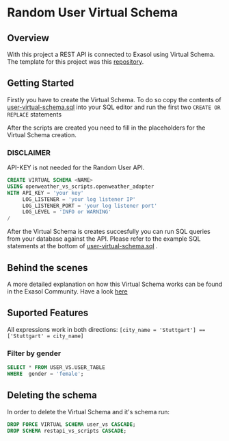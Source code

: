 # Random User Virtual Schema

## Overview
With this project a REST API is connected to Exasol using Virtual Schema. The template for this project was this [repository](https://github.com/exasol/openweather-virtual-schema).

## Getting Started
Firstly you have to create the Virtual Schema. To do so copy the contents of [user-virtual-schema.sql](https://github.com/dnsdnsdns/exasol-restapi-virtual-schema/blob/master/user-virtual-schema.sql) into your SQL editor and run the first two `CREATE OR REPLACE` statements

After the scripts are created you need to fill in the placeholders for the Virtual Schema creation.

### DISCLAIMER
API-KEY is not needed for the Random User API.

```sql
CREATE VIRTUAL SCHEMA <NAME>
USING openweather_vs_scripts.openweather_adapter
WITH API_KEY = 'your key'
     LOG_LISTENER = 'your log listener IP'
     LOG_LISTENER_PORT = 'your log listener port'
     LOG_LEVEL = 'INFO or WARNING'
/
``` 

After the Virtual Schema is creates succesfully you can run SQL queries from your database against the API. Please refer to the example SQL statements at the bottom of [user-virtual-schema.sql](https://github.com/dnsdnsdns/exasol-restapi-virtual-schema/blob/master/user-virtual-schema.sql) .

## Behind the scenes

A more detailed explanation on how this Virtual Schema works can be found in the Exasol Community. Have a look [here](https://community.exasol.com/t5/database-features/using-virtual-schema-on-a-rest-api/ta-p/2298)

## Suported Features
All expressions work in both directions:
`[city_name = 'Stuttgart'] == ['Stuttgart' = city_name]`

### Filter by gender
```sql
SELECT * FROM USER_VS.USER_TABLE
WHERE  gender = 'female';
```

## Deleting the schema

In order to delete the Virtual Schema and it's schema  run:

```sql
DROP FORCE VIRTUAL SCHEMA user_vs CASCADE;
DROP SCHEMA restapi_vs_scripts CASCADE;
```
